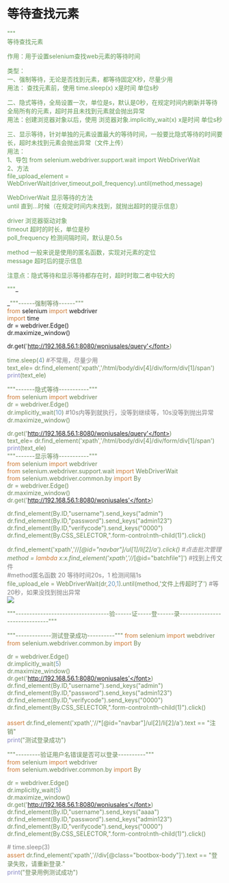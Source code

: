 # 等待查找元素

<font style="color:#629755;">"""  
等待查找元素  
  
作用：用于设置selenium查找web元素的等待时间  
  
类型：  
一、强制等待，无论是否找到元素，都等待固定X秒，尽量少用  
用法： 查找元素前，使用 time.sleep(x)     x是时间  单位s秒  
  
二、隐式等待，全局设置一次，单位是s，默认是0秒，在规定时间内刷新并等待全局所有的元素，超时并且未找到元素就会抛出异常  
用法：创建浏览器对象以后，使用  浏览器对象.implicitly_wait(x)     x是时间  单位s秒  
  
三、显示等待，针对单独的元素设置最大的等待时间，一般要比隐式等待的时间要长，超时未找到元素会抛出异常（文件上传）  
用法：  
1、导包 from selenium.webdriver.support.wait import WebDriverWait  
2、方法  
file_upload_element = WebDriverWait(driver,timeout,poll_frequency).until(method,message)  
  
WebDriverWait      显示等待的方法  
until              直到...时候（在规定时间内未找到，就抛出超时的提示信息）  
  
driver           浏览器驱动对象  
timeout          超时的时长，单位是秒  
poll_frequency        检测间隔时间，默认是0.5s  
  
method           一般来说是使用的匿名函数，实现对元素的定位  
message          超时后的提示信息  
  
注意点：隐式等待和显示等待都存在时，超时时取二者中较大的  
  
"""</font>_<font style="color:#629755;">  
  
</font>_<font style="color:#6a8759;">"""------强制等待------"""  
</font><font style="color:#cc7832;">from </font>selenium <font style="color:#cc7832;">import </font>webdriver  
<font style="color:#cc7832;">import </font>time  
dr = webdriver.Edge()  
dr.maximize_window()  
  
dr.get(<font style="color:#6a8759;">'http://192.168.56.1:8080/woniusales/query'</font>)  
  
time.sleep(<font style="color:#6897bb;">4</font>)      <font style="color:#808080;">#不常用，尽量少用  
</font>text_ele= dr.find_element(<font style="color:#6a8759;">'xpath'</font><font style="color:#cc7832;">,</font><font style="color:#6a8759;">'/html/body/div[4]/div/form/div[1]/span'</font>)  
<font style="color:#8888c6;">print</font>(text_ele)  
  
<font style="color:#6a8759;">"""-------隐式等待-----------"""  
</font><font style="color:#cc7832;">from </font>selenium <font style="color:#cc7832;">import </font>webdriver  
dr = webdriver.Edge()  
dr.implicitly_wait(<font style="color:#6897bb;">10</font>)  <font style="color:#808080;">#10s内等到就执行，没等到继续等，10s没等到抛出异常  
</font>dr.maximize_window()  
  
dr.get(<font style="color:#6a8759;">'http://192.168.56.1:8080/woniusales/query'</font>)  
text_ele= dr.find_element(<font style="color:#6a8759;">'xpath'</font><font style="color:#cc7832;">,</font><font style="color:#6a8759;">'/html/body/div[4]/div/form/div[1]/span'</font>)  
<font style="color:#8888c6;">print</font>(text_ele)  
<font style="color:#6a8759;">"""-------显示等待-----------"""  
</font><font style="color:#cc7832;">from </font>selenium <font style="color:#cc7832;">import </font>webdriver  
<font style="color:#cc7832;">from </font>selenium.webdriver.support.wait <font style="color:#cc7832;">import </font>WebDriverWait  
<font style="color:#cc7832;">from </font>selenium.webdriver.common.by <font style="color:#cc7832;">import </font>By  
dr = webdriver.Edge()  
dr.maximize_window()  
dr.get(<font style="color:#6a8759;">'http://192.168.56.1:8080/woniusales'</font>)  
  
  
dr.find_element(By.ID<font style="color:#cc7832;">,</font><font style="color:#6a8759;">"username"</font>).send_keys(<font style="color:#6a8759;">"admin"</font>)  
dr.find_element(By.ID<font style="color:#cc7832;">,</font><font style="color:#6a8759;">"password"</font>).send_keys(<font style="color:#6a8759;">"admin123"</font>)  
dr.find_element(By.ID<font style="color:#cc7832;">,</font><font style="color:#6a8759;">"verifycode"</font>).send_keys(<font style="color:#6a8759;">"0000"</font>)  
dr.find_element(By.CSS_SELECTOR<font style="color:#cc7832;">,</font><font style="color:#6a8759;">".form-control:nth-child(1)"</font>).click()  
  
  
dr.find_element(<font style="color:#6a8759;">'xpath'</font><font style="color:#cc7832;">,</font><font style="color:#6a8759;">'//*[@id="navbar"]/ul[1]/li[2]/a'</font>).click()  <font style="color:#808080;">#点击批次管理  
</font>method = <font style="color:#cc7832;">lambda </font>x:x.find_element(<font style="color:#6a8759;">'xpath'</font><font style="color:#cc7832;">,</font><font style="color:#6a8759;">'//*[@id="batchfile"]'</font>)    <font style="color:#808080;">#找到上传文件  
#method匿名函数 20 等待时间20s，1 检测间隔1s  
</font>file_upload_ele = WebDriverWait(dr<font style="color:#cc7832;">,</font><font style="color:#6897bb;">20</font><font style="color:#cc7832;">,</font><font style="color:#6897bb;">1</font>).until(method<font style="color:#cc7832;">,</font><font style="color:#6a8759;">'文件上传超时了'</font>) <font style="color:#808080;">#等20秒，如果没找到抛出异常  
</font>![](https://cdn.nlark.com/yuque/0/2022/png/29569011/1662720502389-acbfba35-b4a4-41bd-aeee-892438dfc48d.png)

<font style="color:#808080;"></font>

<font style="color:#6a8759;">"""----------------------------------验------证-----登------录------------------------------"""</font>

<font style="color:#6a8759;">  
</font><font style="color:#6a8759;">"""-------------测试登录成功----------"""  
</font><font style="color:#cc7832;">from </font>selenium <font style="color:#cc7832;">import </font>webdriver  
<font style="color:#cc7832;">from </font>selenium.webdriver.common.by <font style="color:#cc7832;">import </font>By  
  
dr = webdriver.Edge()  
dr.implicitly_wait(<font style="color:#6897bb;">5</font>)  
dr.maximize_window()  
dr.get(<font style="color:#6a8759;">'http://192.168.56.1:8080/woniusales'</font>)  
dr.find_element(By.ID<font style="color:#cc7832;">,</font><font style="color:#6a8759;">"username"</font>).send_keys(<font style="color:#6a8759;">"admin"</font>)  
dr.find_element(By.ID<font style="color:#cc7832;">,</font><font style="color:#6a8759;">"password"</font>).send_keys(<font style="color:#6a8759;">"admin123"</font>)  
dr.find_element(By.ID<font style="color:#cc7832;">,</font><font style="color:#6a8759;">"verifycode"</font>).send_keys(<font style="color:#6a8759;">"0000"</font>)  
dr.find_element(By.CSS_SELECTOR<font style="color:#cc7832;">,</font><font style="color:#6a8759;">".form-control:nth-child(1)"</font>).click()  
<font style="color:#6a8759;">  
</font><font style="color:#cc7832;">assert </font>dr.find_element(<font style="color:#6a8759;">'xpath'</font><font style="color:#cc7832;">,</font><font style="color:#6a8759;">'//*[@id="navbar"]/ul[2]/li[2]/a'</font>).text == <font style="color:#6a8759;">"注销"  
</font><font style="color:#8888c6;">print</font>(<font style="color:#6a8759;">"测试登录成功"</font>)  
  
<font style="color:#6a8759;">"""---------验证用户名错误是否可以登录----------"""  
</font><font style="color:#cc7832;">from </font>selenium <font style="color:#cc7832;">import </font>webdriver  
<font style="color:#cc7832;">from </font>selenium.webdriver.common.by <font style="color:#cc7832;">import </font>By  
  
dr = webdriver.Edge()  
dr.implicitly_wait(<font style="color:#6897bb;">5</font>)  
dr.maximize_window()  
dr.get(<font style="color:#6a8759;">'http://192.168.56.1:8080/woniusales'</font>)  
dr.find_element(By.ID<font style="color:#cc7832;">,</font><font style="color:#6a8759;">"username"</font>).send_keys(<font style="color:#6a8759;">"aaaa"</font>)  
dr.find_element(By.ID<font style="color:#cc7832;">,</font><font style="color:#6a8759;">"password"</font>).send_keys(<font style="color:#6a8759;">"admin123"</font>)  
dr.find_element(By.ID<font style="color:#cc7832;">,</font><font style="color:#6a8759;">"verifycode"</font>).send_keys(<font style="color:#6a8759;">"0000"</font>)  
dr.find_element(By.CSS_SELECTOR<font style="color:#cc7832;">,</font><font style="color:#6a8759;">".form-control:nth-child(1)"</font>).click()  
  
<font style="color:#808080;"># time.sleep(3)  
</font><font style="color:#cc7832;">assert </font>dr.find_element(<font style="color:#6a8759;">'xpath'</font><font style="color:#cc7832;">,</font><font style="color:#6a8759;">'//div[@class="bootbox-body"]'</font>).text == <font style="color:#6a8759;">"登录失败，请重新登录."  
</font><font style="color:#8888c6;">print</font>(<font style="color:#6a8759;">"登录用例测试成功"</font>)

